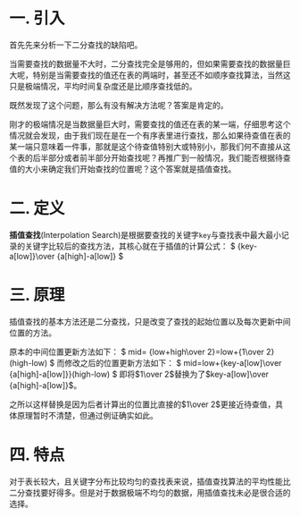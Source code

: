 # 一. 引入

首先先来分析一下二分查找的缺陷吧。

当需要查找的数据量不大时，二分查找完全是够用的，但如果需要查找的数据量巨大呢，特别是当需要查找的值还在表的两端时，甚至还不如顺序查找算法，当然这只是极端情况，平均时间复杂度还是比顺序查找低的。

既然发现了这个问题，那么有没有解决方法呢？答案是肯定的。

刚才的极端情况是当数据量巨大时，需要查找的值还在表的某一端，仔细思考这个情况就会发现，由于我们现在是在一个有序表里进行查找，那么如果待查值在表的某一端只意味着一件事，那就是这个待查值特别大或特别小，那我们何不直接从这个表的后半部分或者前半部分开始查找呢？再推广到一般情况，我们能否根据待查值的大小来确定我们开始查找的位置呢？这个答案就是插值查找。



# 二. 定义

**插值查找**(Interpolation Search)是根据要查找的关键字`key`与查找表中最大最小记录的关键字比较后的查找方法，其核心就在于插值的计算公式：
$
{key-a[low]}\over {a[high]-a[low]}
$


# 三. 原理

插值查找的基本方法还是二分查找，只是改变了查找的起始位置以及每次更新中间位置的方法。

原本的中间位置更新方法如下：
$
mid= {low+high\over 2}=low+{1\over 2}(high-low)
$
而修改之后的位置更新方法如下：
$
mid=low+{key-a[low]\over {a[high]-a[low]}}(high-low)
$
即将$1\over 2$替换为了$key-a[low]\over {a[high]-a[low]}$。

之所以这样替换是因为后者计算出的位置比直接的$1\over 2$更接近待查值，具体原理暂时不清楚，但通过例证确实如此。



# 四. 特点

对于表长较大，且关键字分布比较均匀的查找表来说，插值查找算法的平均性能比二分查找要好得多。但是对于数据极端不均匀的数据，用插值查找未必是很合适的选择。
